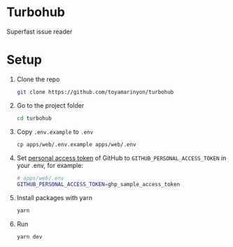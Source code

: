 # Turbohub

Superfast issue reader

# Setup

1. Clone the repo

   ```sh
   git clone https://github.com/toyamarinyon/turbohub
   ```

1. Go to the project folder

   ```sh
   cd turbohub
   ```

1. Copy `.env.example` to `.env`

   ```sh
   cp apps/web/.env.example apps/web/.env
   ```

1. Set [personal access token](https://github.com/settings/tokens) of GitHub to `GITHUB_PERSONAL_ACCESS_TOKEN` in your .env, for example:

    ```sh
    # apps/web/.env
    GITHUB_PERSONAL_ACCESS_TOKEN=ghp_sample_access_token
    ```

1. Install packages with yarn

   ```sh
   yarn
   ```

1. Run

    ```sh
    yarn dev
    ```